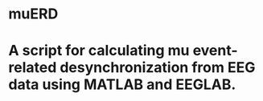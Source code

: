# muERD
# A script for calculating mu event-related desynchronization from EEG data using MATLAB and EEGLAB.
